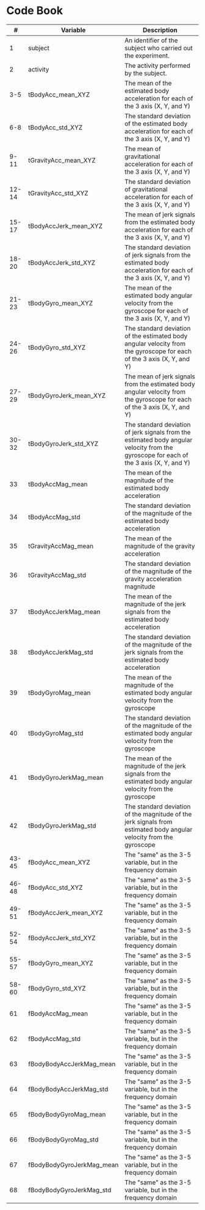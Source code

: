 Code Book 
=========

|#|Variable|Description|
|-|--------|-----------|
|1|subject| An identifier of the subject who carried out the experiment.|
|2|activity| The activity performed by the subject. |
|3-5|tBodyAcc_mean_XYZ| The mean of the estimated body acceleration for each of the 3 axis (X, Y, and Y)|
|6-8|tBodyAcc_std_XYZ| The standard deviation of the estimated body acceleration for each of the 3 axis (X, Y, and Y)|
|9-11|tGravityAcc_mean_XYZ| The mean of gravitational acceleration for each of the 3 axis (X, Y, and Y)|
|12-14|tGravityAcc_std_XYZ| The standard deviation of gravitational acceleration for each of the 3 axis (X, Y, and Y)|
|15-17|tBodyAccJerk_mean_XYZ| The mean of jerk signals from the estimated body acceleration for each of the 3 axis (X, Y, and Y)|
|18-20|tBodyAccJerk_std_XYZ| The standard deviation of jerk signals from the estimated body acceleration for each of the 3 axis (X, Y, and Y)|
|21-23|tBodyGyro_mean_XYZ| The mean of the estimated body angular velocity from the gyroscope for each of the 3 axis (X, Y, and Y)|
|24-26|tBodyGyro_std_XYZ| The standard deviation of the estimated body angular velocity from the gyroscope for each of the 3 axis (X, Y, and Y) |
|27-29|tBodyGyroJerk_mean_XYZ| The mean of jerk signals from the estimated body angular velocity from the gyroscope for each of the 3 axis (X, Y, and Y)|
|30-32|tBodyGyroJerk_std_XYZ| The standard deviation of jerk signals from the estimated body angular velocity from the gyroscope for each of the 3 axis (X, Y, and Y)|
|33|tBodyAccMag_mean| The mean of the magnitude of the estimated body acceleration |
|34|tBodyAccMag_std| The standard deviation of the magnitude of the estimated body acceleration |
|35|tGravityAccMag_mean| The mean of the magnitude of the gravity acceleration |
|36|tGravityAccMag_std| The standard deviation of the magnitude of the gravity acceleration magnitude |
|37|tBodyAccJerkMag_mean| The mean of the magnitude of the jerk signals from the estimated body acceleration |
|38|tBodyAccJerkMag_std| The standard deviation of the magnitude of the jerk signals from the estimated body acceleration |
|39|tBodyGyroMag_mean| The mean of the magnitude of the estimated body angular velocity from the gyroscope |
|40|tBodyGyroMag_std| The standard deviation of the magnitude of the estimated body angular velocity from the gyroscope |
|41|tBodyGyroJerkMag_mean| The mean of the magnitude of the jerk signals from the estimated body angular velocity from the gyroscope |
|42|tBodyGyroJerkMag_std| The standard deviation of the magnitude of the jerk signals from estimated body angular velocity from the gyroscope |
|43-45|fBodyAcc_mean_XYZ| The "same" as the 3-5 variable, but in the frequency domain |
|46-48|fBodyAcc_std_XYZ| The "same" as the 3-5 variable, but in the frequency domain |
|49-51|fBodyAccJerk_mean_XYZ| The "same" as the 3-5 variable, but in the frequency domain |
|52-54|fBodyAccJerk_std_XYZ| The "same" as the 3-5 variable, but in the frequency domain|
|55-57|fBodyGyro_mean_XYZ| The "same" as the 3-5 variable, but in the frequency domain |
|58-60|fBodyGyro_std_XYZ| The "same" as the 3-5 variable, but in the frequency domain |
|61|fBodyAccMag_mean| The "same" as the 3-5 variable, but in the frequency domain |
|62|fBodyAccMag_std| The "same" as the 3-5 variable, but in the frequency domain |
|63|fBodyBodyAccJerkMag_mean| The "same" as the 3-5 variable, but in the frequency domain |
|64|fBodyBodyAccJerkMag_std| The "same" as the 3-5 variable, but in the frequency domain |
|65|fBodyBodyGyroMag_mean| The "same" as the 3-5 variable, but in the frequency domain |
|66|fBodyBodyGyroMag_std| The "same" as the 3-5 variable, but in the frequency domain |
|67|fBodyBodyGyroJerkMag_mean| The "same" as the 3-5 variable, but in the frequency domain |
|68|fBodyBodyGyroJerkMag_std| The "same" as the 3-5 variable, but in the frequency domain |
